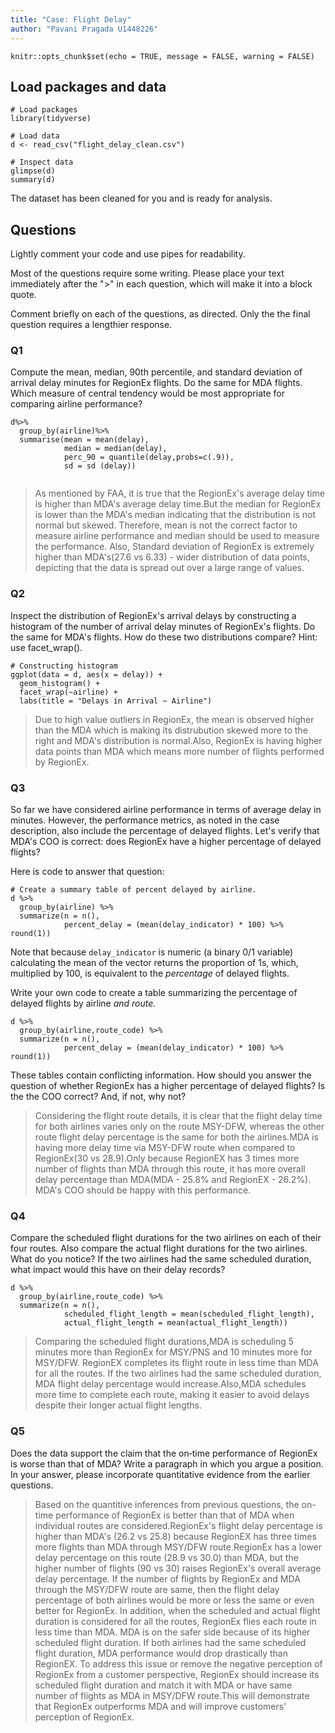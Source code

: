 ```yaml
---
title: "Case: Flight Delay"
author: "Pavani Pragada U1448226"
---
```


```{r setup, include=FALSE}
knitr::opts_chunk$set(echo = TRUE, message = FALSE, warning = FALSE)
```
<!-- Note:   -->
<!-- These instructions are commented out and will not display when you knit your RMarkdown document. -->

<!-- - Change the information in the yaml header above:  title, author, data. -->
<!-- - Make sure output is html_document. -->
<!-- - Once you are finished coding, **run each chunk individually to make sure there are no errors**.  (If necessary fix your code.) Once your code is error-free, click "knit" on the menu above. Your document should compile to HTML, provided that you have output set to "html_document." -->
<!-- - In the code chunk above ("setup") echo is set to TRUE.  This means that the code in your chunks will be displayed, along with the results, in your compiled document. -->


## Load packages and data
```{r}
# Load packages
library(tidyverse) 

# Load data
d <- read_csv("flight_delay_clean.csv")

# Inspect data
glimpse(d)
summary(d)

```

The dataset has been cleaned for you and is ready for analysis.

## Questions

Lightly comment your code and use pipes for readability.

Most of the questions require some writing.  Please place your text immediately after the ">" in each question, which will make it into a block quote.

Comment briefly on each of the questions, as directed.  Only the the final question requires a lengthier response.

### Q1

Compute the mean, median, 90th percentile, and standard deviation of arrival delay minutes for RegionEx flights. Do the same for MDA flights. Which measure of central tendency would be most appropriate for comparing airline performance?

```{r}
d%>%
  group_by(airline)%>%
  summarise(mean = mean(delay),
            median = median(delay),
            perc_90 = quantile(delay,probs=c(.9)),
            sd = sd (delay))
  
```

> As mentioned by FAA, it is true that the RegionEx's average delay time is higher than MDA's average delay time.But the median for RegionEx is lower than the MDA's median indicating that the distribution is not normal but skewed. Therefore, mean is not the correct factor to measure airline performance and median should be used to measure the performance.
Also, Standard deviation of RegionEx is extremely higher than MDA's(27.6 vs 6.33) - wider distribution of data points, depicting that the data is spread out over a large range of values.


### Q2

Inspect the distribution of RegionEx's arrival delays by constructing a histogram of the number of arrival delay minutes of RegionEx's flights. Do the same for MDA's flights. How do these two distributions compare? Hint:  use facet_wrap().

```{r}
# Constructing histogram
ggplot(data = d, aes(x = delay)) + 
  geom_histogram() + 
  facet_wrap(~airline) +
  labs(title = "Delays in Arrival ~ Airline")
```

> Due to high value outliers in RegionEx, the mean is observed higher than the MDA which is making its distrubution skewed more to the right and MDA's distribution is normal.Also, RegionEx is having higher data points than MDA which means more number of flights performed by RegionEx.

### Q3

So far we have considered airline performance in terms of average delay in minutes.  However, the performance metrics, as noted in the case description, also include the percentage of delayed flights.  Let's verify that MDA's COO is correct: does RegionEx have a higher percentage of delayed flights?

Here is code to answer that question:

```{r}
# Create a summary table of percent delayed by airline.
d %>% 
  group_by(airline) %>% 
  summarize(n = n(),
            percent_delay = (mean(delay_indicator) * 100) %>% round(1)) 

```

Note that because `delay_indicator` is numeric (a binary 0/1 variable) calculating the mean of the vector returns the proportion of 1s, which, multiplied by 100, is equivalent to the *percentage* of delayed flights.

Write your own code to create a table summarizing the percentage of delayed flights by airline *and route.*  

```{r}
d %>% 
  group_by(airline,route_code) %>% 
  summarize(n = n(),
            percent_delay = (mean(delay_indicator) * 100) %>% round(1)) 
```

These tables contain conflicting information. How should you answer the question of whether RegionEx has a higher percentage of delayed flights?  Is the the COO correct?  And, if not, why not?

> Considering the flight route details, it is clear that the flight delay time for both airlines varies only on the route MSY-DFW, whereas the other route flight delay percentage is the same for both the airlines.MDA is having more delay time via MSY-DFW route when compared to RegionEx(30 vs 28.9).Only because RegionEX has 3 times more number of flights than MDA through this route, it has more overall delay percentage than MDA(MDA - 25.8% and RegionEX - 26.2%).
MDA's COO should be happy with this performance.

### Q4

Compare the scheduled flight durations for the two airlines on each of their four routes. Also compare the actual flight durations for the two airlines. What do you notice? If the two airlines had the same scheduled duration, what impact would this have on their delay records?

```{r}
d %>% 
  group_by(airline,route_code) %>% 
  summarize(n = n(),
            scheduled_flight_length = mean(scheduled_flight_length),
            actual_flight_length = mean(actual_flight_length)) 
```

> Comparing the scheduled flight durations,MDA is scheduling 5 minutes more than RegionEx for MSY/PNS and 10 minutes more for MSY/DFW.
RegionEX completes its flight route in less time than MDA for all the routes. If the two airlines had the same scheduled duration, MDA flight delay percentage would increase.Also,MDA schedules more time to complete each route, making it easier to avoid delays despite their longer actual flight lengths.

### Q5

Does the data support the claim that the on‐time performance of RegionEx is worse than that of MDA? Write a paragraph in which you argue a position. In your answer, please incorporate quantitative evidence from the earlier questions.

> Based on the quantitive inferences from previous questions, the on-time performance of RegionEx is better than that of MDA when individual routes are considered.RegionEx's flight delay percentage is higher than MDA's (26.2 vs 25.8) because RegionEX has three times more flights than MDA through MSY/DFW route.RegionEx has a lower delay percentage on this route (28.9 vs 30.0) than MDA, but the higher number of flights (90 vs 30) raises RegionEx's overall average delay percentage. If the number of flights by RegionEx and MDA through the MSY/DFW route are same, then the flight delay percentage of both airlines would be more or less the same or even better for RegionEx.
In addition, when the scheduled and actual flight duration is considered for all the routes, RegionEx flies each route in less time than MDA. MDA is on the safer side because of its higher scheduled flight duration. If both airlines had the same scheduled flight duration, MDA performance would drop drastically than RegionEX.
To address this issue or remove the negative perception of RegionEx from a customer perspective, RegionEx should increase its scheduled flight duration and match it with MDA or have same number of flights as MDA in MSY/DFW route.This will demonstrate that RegionEx outperforms MDA and will improve customers' perception of RegionEx.

